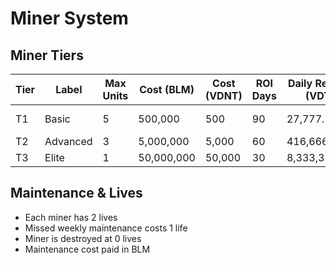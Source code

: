 # Miner System

## Miner Tiers

| Tier  | Label    | Max Units | Cost (BLM) | Cost (VDNT) | ROI Days | Daily Reward (VDT) | Reward (VDNT) | Lifespan |
|-------|----------|-----------|------------|-------------|----------|---------------------|----------------|-----------|
| T1    | Basic    | 5         | 500,000    | 500         | 90       | 27,777.78           | 5.56           | 105 days  |
| T2    | Advanced | 3         | 5,000,000  | 5,000       | 60       | 416,666.67          | 83.33          | 75 days   |
| T3    | Elite    | 1         | 50,000,000 | 50,000      | 30       | 8,333,333.33        | 1,666.67       | 45 days   |

## Maintenance & Lives
- Each miner has 2 lives
- Missed weekly maintenance costs 1 life
- Miner is destroyed at 0 lives
- Maintenance cost paid in BLM
